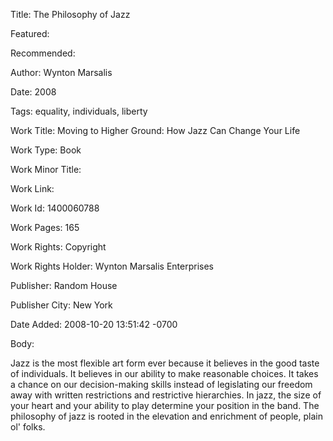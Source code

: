 Title: The Philosophy of Jazz

Featured: 

Recommended: 

Author: Wynton Marsalis

Date: 2008

Tags: equality, individuals, liberty

Work Title: Moving to Higher Ground: How Jazz Can Change Your Life

Work Type: Book

Work Minor Title:  

Work Link: 

Work Id:  1400060788

Work Pages:  165

Work Rights:  Copyright

Work Rights Holder:  Wynton Marsalis Enterprises

Publisher:  Random House

Publisher City:  New York

Date Added: 2008-10-20 13:51:42 -0700

Body:

Jazz is the most flexible art form ever because it believes in the good taste of individuals. It believes in our ability to make reasonable choices. It takes a chance on our decision-making skills instead of legislating our freedom away with written restrictions and restrictive hierarchies. In jazz, the size of your heart and your ability to play determine your position in the band. The philosophy of jazz is rooted in the elevation and enrichment of people, plain ol' folks.


